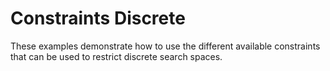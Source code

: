 # Constraints Discrete

These examples demonstrate how to use the different available constraints that can be
used to restrict discrete search spaces.